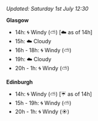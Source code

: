 *Updated: Saturday 1st July 12:30*

**Glasgow**

* 14h: :cyclone: Windy (:partly_sunny:) [:cloud: as of 14h]
* 15h: :cloud: Cloudy
* 16h - 18h: :cyclone: Windy (:partly_sunny:)
* 19h: :cloud: Cloudy
* 20h - 1h: :cyclone: Windy (:partly_sunny:)

**Edinburgh**

* 14h: :cyclone: Windy (:partly_sunny:) [:umbrella: as of 14h]
* 15h - 19h: :cyclone: Windy (:partly_sunny:)
* 20h - 1h: :cyclone: Windy (:sunny:)
